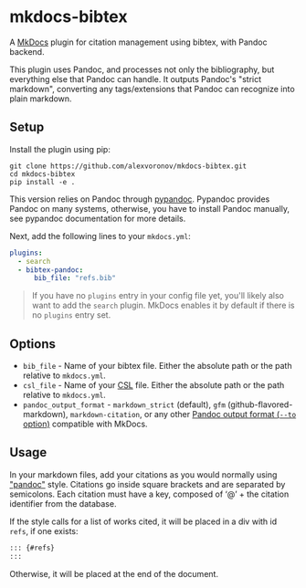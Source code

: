 # mkdocs-bibtex

A [MkDocs](https://www.mkdocs.org/) plugin for citation management using bibtex, with Pandoc backend.

This plugin uses Pandoc, and processes not only the bibliography, but everything else 
that Pandoc can handle. It outputs Pandoc's "strict markdown", converting any 
tags/extensions that Pandoc can recognize into plain markdown.

## Setup

Install the plugin using pip:

```
git clone https://github.com/alexvoronov/mkdocs-bibtex.git
cd mkdocs-bibtex
pip install -e .
```

This version relies on Pandoc through [pypandoc](https://pypi.org/project/pypandoc/). 
Pypandoc provides Pandoc on many systems, otherwise, you have to install Pandoc manually, 
see pypandoc documentation for more details.

Next, add the following lines to your `mkdocs.yml`:

```yml
plugins:
  - search
  - bibtex-pandoc:
      bib_file: "refs.bib"
```

> If you have no `plugins` entry in your config file yet, you'll likely also want to add the `search` plugin. MkDocs enables it by default if there is no `plugins` entry set.

## Options

* `bib_file` - Name of your bibtex file. Either the absolute path or the path relative to `mkdocs.yml`.
* `csl_file` - Name of your [CSL](https://citationstyles.org/) file. Either the absolute path or the path relative to `mkdocs.yml`.
* `pandoc_output_format` - `markdown_strict` (default), `gfm` (github-flavored-markdown), `markdown-citation`, or any other [Pandoc output format (`--to` option)](https://pandoc.org/MANUAL.html#option--to) compatible with MkDocs.

## Usage

In your markdown files, add your citations as you would normally using ["pandoc"](https://pandoc.org/MANUAL.html#citations) style. 
Citations go inside square brackets and are separated by semicolons. 
Each citation must have a key, composed of ‘@’ + the citation identifier from the database.

If the style calls for a list of works cited, it will be placed in a div with id `refs`, if one exists:
```markdown
::: {#refs}
:::
```
Otherwise, it will be placed at the end of the document.
